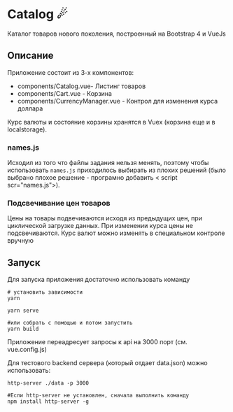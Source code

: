 # Сatalog ☄

Каталог товаров нового поколения, построенный на Bootstrap 4 и VueJs 

## Описание

Приложение состоит из 3-х компонентов:
- components/Catalog.vue- Листинг товаров
- components/Cart.vue - Корзина
- components/CurrencyManager.vue - Контрол для изменения курса доллара

Курс валюты и состояние корзины хранятся в Vuex (корзина еще и в localstorage).

### names.js
Исходил из того что файлы задания нельзя менять, поэтому чтобы использовать `names.js` приходилось выбирать из плохих решений (было выбрано плохое решение - програмно добавить < script scr="names.js">).

### Подсвечивание цен товаров
Цены на товары подвечиваются исходя из предыдущих цен, при циклической загрузке данных. При изменении курса цены не подсвечиваются. Курс валют можно изменять в специальном контроле вручную

## Запуск
Для запуска приложения достаточно использовать команду 
```
# установить зависимости
yarn

yarn serve

#или собрать c помощью и потом запустить
yarn build
```

Приложение переадресует запросы к api на 3000 порт (см. vue.config.js)

Для тестового backend сервера (который отдает data.json) можно использовать:
```
http-server ./data -p 3000

#Если http-server не установлен, сначала выполнить команду
npm install http-server -g
```

